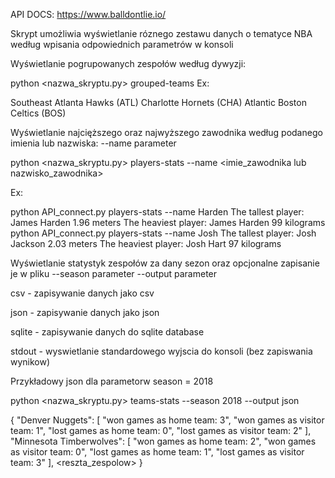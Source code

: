 API DOCS:  https://www.balldontlie.io/

Skrypt umożliwia wyświetlanie róznego zestawu danych o tematyce NBA według wpisania odpowiednich parametrów w konsoli


Wyświetlanie pogrupowanych zespołów według dywyzji:

python <nazwa_skryptu.py> grouped-teams
Ex:

Southeast
    Atlanta Hawks (ATL)
    Charlotte Hornets (CHA)
    <reszta zespolow>
Atlantic
    Boston Celtics (BOS)
    <reszta zespolow>



Wyświetlanie najcięższego oraz najwyższego zawodnika według podanego imienia lub nazwiska:
--name parameter

python <nazwa_skryptu.py> players-stats --name <imie_zawodnika lub nazwisko_zawodnika>
        
Ex:
        
python API_connect.py players-stats --name Harden
      The tallest player: James Harden 1.96 meters
      The heaviest player:  James Harden 99 kilograms
python API_connect.py players-stats --name Josh
      The tallest player: Josh Jackson 2.03 meters
      The heaviest player:  Josh Hart 97 kilograms


Wyświetlanie statystyk zespołów za dany sezon oraz opcjonalne zapisanie je w pliku
--season parameter
--output parameter

csv - zapisywanie danych jako csv

json - zapisywanie danych jako json

sqlite - zapisywanie danych do sqlite database

stdout - wyswietlanie standardowego wyjscia do konsoli (bez zapiswania wynikow)
      
Przykładowy json dla parametorw season = 2018 
        
python <nazwa_skryptu.py> teams-stats --season 2018 --output json
        
{
    "Denver Nuggets": [
        "won games as home team: 3",
        "won games as visitor team: 1",
        "lost games as home team: 0",
        "lost games as visitor team: 2"
    ],
    "Minnesota Timberwolves": [
        "won games as home team: 2",
        "won games as visitor team: 0",
        "lost games as home team: 1",
        "lost games as visitor team: 3"
    ],
      <reszta_zespolow>
}        




